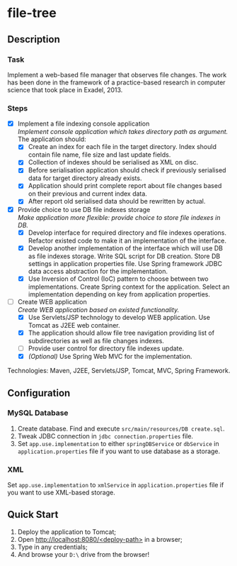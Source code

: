# file-tree

## Description

### Task

Implement a web-based file manager that observes file changes. The work has been done in the framework of a practice-based research in computer science that took place in Exadel, 2013.

### Steps

- [x] Implement a file indexing console application  
  _Implement console application which takes directory path as argument._  
  The application should:  
  - [x] Create an index for each file in the target directory. Index should contain file name, file size and last update fields.
  - [x] Collection of indexes should be serialised as XML on disc.
  - [x] Before serialisation application should check if previously serialised data for target directory already exists.
  - [x] Application should print complete report about file changes based on their previous and current index data.
  - [x] After report old serialised data should be rewritten by actual.

- [x] Provide choice to use DB file indexes storage  
  _Make application more flexible: provide choice to store file indexes in DB._  
  - [x] Develop interface for required directory and file indexes operations. Refactor existed code to make it an implementation of the interface.
  - [x] Develop another implementation of the interface which will use DB as file indexes storage. Write SQL script for DB creation. Store DB settings in application properties file. Use Spring framework JDBC data access abstraction for the implementation.
  - [x] Use Inversion of Control (IoC) pattern to choose between two implementations. Create Spring context for the application. Select an implementation depending on key from application properties.

- [ ] Create WEB application  
  _Create WEB application based on existed functionality._  
  - [x] Use Servlets/JSP technology to develop WEB application. Use Tomcat as J2EE web container.
  - [x] The application should allow file tree navigation providing list of subdirectories as well as file changes indexes.
  - [ ] Provide user control for directory file indexes update.
  - [x] _(Optional)_ Use Spring Web MVC for the implementation.

Technologies: Maven, J2EE, Servlets/JSP, Tomcat, MVC, Spring Framework.

## Configuration

### MySQL Database

1. Create database. Find and execute `src/main/resources/DB create.sql`.  
2. Tweak JDBC connection in `jdbc connection.properties` file.  
3. Set `app.use.implementation` to either `springDBService` or `dbService` in `application.properties` file if you want to use database as a storage.

### XML

Set `app.use.implementation` to `xmlService` in `application.properties` file if you want to use XML-based storage.

## Quick Start

1. Deploy the application to Tomcat;
2. Open [http://localhost:8080/&lt;deploy-path&gt;](http://localhost:8080/file-tree) in a browser;
3. Type in any credentials;
4. And browse your `D:\` drive from the browser!
